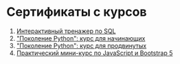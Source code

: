 # Сертификаты с курсов
1. [Интерактивный тренажер по SQL](https://stepik.org/cert/2523912)
2. ["Поколение Python": курс для начинающих]()
3. ["Поколение Python": курс для продвинутых]()
4. [Практический мини-курс по JavaScript и Bootstrap 5](https://stepik.org/cert/2207737)
